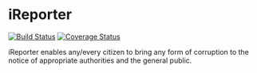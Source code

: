 # iReporter
[![Build Status](https://travis-ci.org/astonetuhame/ireporter.svg?branch=master)](https://travis-ci.org/astonetuhame/ireporter)
[![Coverage Status](https://coveralls.io/repos/github/astonetuhame/ireporter/badge.svg?branch=master)](https://coveralls.io/github/astonetuhame/ireporter?branch=master)

iReporter enables any/every citizen to bring any form of corruption to the notice of appropriate authorities and the general public.
